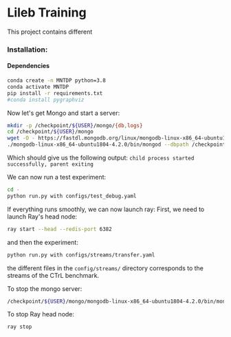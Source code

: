 # Lileb Training

This project contains different

### Installation:

#### Dependencies
```bash
conda create -n MNTDP python=3.8
conda activate MNTDP
pip install -r requirements.txt
#conda install pygraphviz
```

Now let's get Mongo and start a server:

```bash
mkdir -p /checkpoint/${USER}/mongo/{db,logs}
cd /checkpoint/${USER}/mongo 
wget -O - https://fastdl.mongodb.org/linux/mongodb-linux-x86_64-ubuntu1804-4.2.0.tgz | tar -xzvf -  
./mongodb-linux-x86_64-ubuntu1804-4.2.0/bin/mongod --dbpath /checkpoint/${USER}/mongo/db --logpath /checkpoint/${USER}/mongo/logs/mongodb.log --fork
```

Which should give us the following output: `child process started successfully, parent exiting`

We can now run a test experiment:

```bash
cd -
python run.py with configs/test_debug.yaml
```

If everything runs smoothly, we can now launch ray:
First, we need to launch Ray's head node:
```bash
ray start --head --redis-port 6382
```
and then the experiment:
```bash
python run.py with configs/streams/transfer.yaml
```

the different files in the `config/streams/` directory corresponds to the streams of the CTrL benchmark.


To stop the mongo server:

```bash
/checkpoint/${USER}/mongo/mongodb-linux-x86_64-ubuntu1804-4.2.0/bin/mongod --dbpath /checkpoint/${USER}/mongo/db --shutdown
```

To stop Ray head node:

```bash
ray stop
```